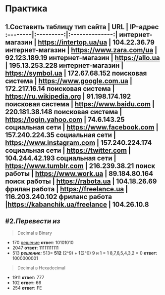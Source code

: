 # Практика
1.Составить таблицу
тип сайта | URL | IP-адрес
:--------|:---------:|:--------------:|
интернет-магазин | https://intertop.ua/ua | 104.22.36.79 
интернет-магазин | https://www.zara.com/ua | 92.123.189.19
интернет-магазин | https://allo.ua | 195.13.253.228
интернет-магазин | https://symbol.ua | 172.67.68.152
поисковая система | https://www.google.com.ua | 172.217.16.14
поисковая система | https://ru.wikipedia.org | 91.198.174.192
поисковая система | https://www.baidu.com | 220.181.38.148
поисковая система | https://login.yahoo.com | 74.6.143.25
социальная сети | https://www.facebook.com | 157.240.224.35 
социальная сети | https://www.instagram.com | 157.240.224.174 
социальная сети | https://twitter.com | 104.244.42.193 
социальная сети | https://www.tumblr.com | 216.239.38.21
поиск работы | https://www.work.ua | 89.184.80.164
поиск работы | https://rabota.ua | 104.18.26.69 
фрилан работа | https://freelance.ua | 116.203.240.102 
фриланс работа |https://kabanchik.ua/freelance | 104.26.10.8
---
#2._Перевести из_
---
>Decimal в Binary
- 170 
 [решение](https://docs.google.com/spreadsheets/d/1K6uiEHfK9BVhNfpHM27KPkMn6ffoOoMFJfzfY6DhG8E/edit#gid=0)
 __ответ__: 10101010
- 2047
__ответ__: 11111111111
- 513
___решение:___ 513= __512__ (2^9) + __1__(2^0) 
9 и 1 = 1
8,7,6,5,4,3,2 = 0
__ответ:__ 1000000001
> Decimal в Hexadecimal

- 1911
__ответ:__ 777
- 102
__ответ:__ 66
- 254 
__ответ:__ FE














